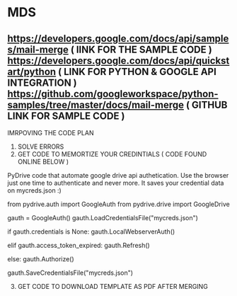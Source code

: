 # MDS

https://developers.google.com/docs/api/samples/mail-merge  ( lINK FOR THE SAMPLE CODE )
https://developers.google.com/docs/api/quickstart/python   ( LINK FOR PYTHON & GOOGLE API INTEGRATION )
https://github.com/googleworkspace/python-samples/tree/master/docs/mail-merge ( GITHUB LINK FOR SAMPLE CODE )
----------
IMRPOVING THE CODE PLAN 
1. SOLVE ERRORS
2. GET CODE TO MEMORTIZE YOUR CREDINTIALS ( CODE FOUND ONLINE BELOW ) 

PyDrive code that automate google drive api authetication. Use the browser just one time to authenticate and never more. It saves your credential data on mycreds.json :)

from pydrive.auth import GoogleAuth
from pydrive.drive import GoogleDrive

gauth = GoogleAuth()
gauth.LoadCredentialsFile("mycreds.json")

if gauth.credentials is None:
    gauth.LocalWebserverAuth()

elif gauth.access_token_expired:
    gauth.Refresh()

else:
    gauth.Authorize()

gauth.SaveCredentialsFile("mycreds.json")

3. GET CODE TO DOWNLOAD TEMPLATE AS PDF AFTER MERGING 
